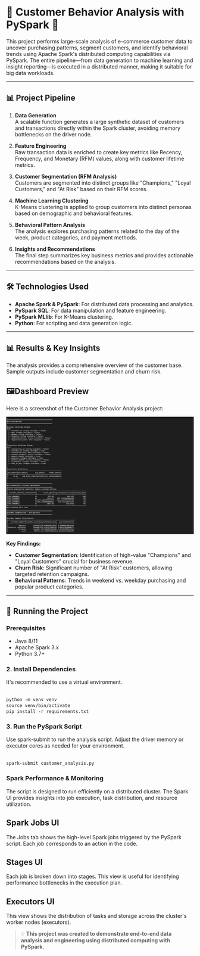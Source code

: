# 🚀 Customer Behavior Analysis with PySpark 🚀

This project performs large-scale analysis of e-commerce customer data to uncover purchasing patterns, segment customers, and identify behavioral trends using Apache Spark's distributed computing capabilities via PySpark. The entire pipeline—from data generation to machine learning and insight reporting—is executed in a distributed manner, making it suitable for big data workloads.

---

## 📊 Project Pipeline

1. **Data Generation**  
   A scalable function generates a large synthetic dataset of customers and transactions directly within the Spark cluster, avoiding memory bottlenecks on the driver node.

2. **Feature Engineering**  
   Raw transaction data is enriched to create key metrics like Recency, Frequency, and Monetary (RFM) values, along with customer lifetime metrics.

3. **Customer Segmentation (RFM Analysis)**  
   Customers are segmented into distinct groups like "Champions," "Loyal Customers," and "At Risk" based on their RFM scores.

4. **Machine Learning Clustering**  
   K-Means clustering is applied to group customers into distinct personas based on demographic and behavioral features.

5. **Behavioral Pattern Analysis**  
   The analysis explores purchasing patterns related to the day of the week, product categories, and payment methods.

6. **Insights and Recommendations**  
   The final step summarizes key business metrics and provides actionable recommendations based on the analysis.

---

## 🛠 Technologies Used

- **Apache Spark & PySpark**: For distributed data processing and analytics.  
- **PySpark SQL**: For data manipulation and feature engineering.  
- **PySpark MLlib**: For K-Means clustering.  
- **Python**: For scripting and data generation logic.  

---

## 📊 Results & Key Insights

The analysis provides a comprehensive overview of the customer base. Sample outputs include customer segmentation and churn risk.  

## 🖼Dashboard Preview
Here is a screenshot of the Customer Behavior Analysis project:

![Dashboard Preview](https://github.com/sahil-analytics/big-data-analysis-pyspark/blob/main/screenshots/1_terminal_output_results.png)


**Key Findings:**

- **Customer Segmentation**: Identification of high-value "Champions" and "Loyal Customers" crucial for business revenue.  
- **Churn Risk**: Significant number of "At Risk" customers, allowing targeted retention campaigns.  
- **Behavioral Patterns**: Trends in weekend vs. weekday purchasing and popular product categories.

---

## 🏃 Running the Project

### Prerequisites

- Java 8/11  
- Apache Spark 3.x  
- Python 3.7+  


### 2. Install Dependencies
It's recommended to use a virtual environment.
   ```

python -m venv venv
source venv/bin/activate
pip install -r requirements.txt
   ```

### 3. Run the PySpark Script
Use spark-submit to run the analysis script. Adjust the driver memory or executor cores as needed for your environment.
   ```

spark-submit customer_analysis.py
   ```

### Spark Performance & Monitoring
The script is designed to run efficiently on a distributed cluster. The Spark UI provides insights into job execution, task distribution, and resource utilization.

## Spark Jobs UI
The Jobs tab shows the high-level Spark jobs triggered by the PySpark script. Each job corresponds to an action in the code.

## Stages UI
Each job is broken down into stages. This view is useful for identifying performance bottlenecks in the execution plan.

## Executors UI
This view shows the distribution of tasks and storage across the cluster's worker nodes (executors).

> 💡 **This project was created to demonstrate end-to-end data analysis and engineering using distributed computing with PySpark.**

